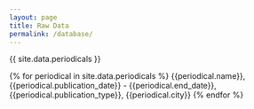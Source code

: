 ```yaml
---
layout: page
title: Raw Data
permalink: /database/
---
```


{{ site.data.periodicals }}

{% for periodical in site.data.periodicals %}
    {{periodical.name}}, {{periodical.publication_date}} - {{periodical.end_date}}, {{periodical.publication_type}}, {{periodical.city}}
{% endfor %}